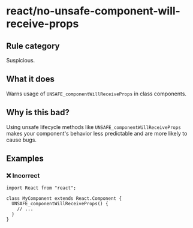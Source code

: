 # react/no-unsafe-component-will-receive-props

## Rule category

Suspicious.

## What it does

Warns usage of `UNSAFE_componentWillReceiveProps` in class components.

## Why is this bad?

Using unsafe lifecycle methods like `UNSAFE_componentWillReceiveProps` makes your component's behavior less predictable and are more likely to cause bugs.

## Examples

### ❌ Incorrect

```tsx
import React from "react";

class MyComponent extends React.Component {
  UNSAFE_componentWillReceiveProps() {
    // ...
  }
}
```
